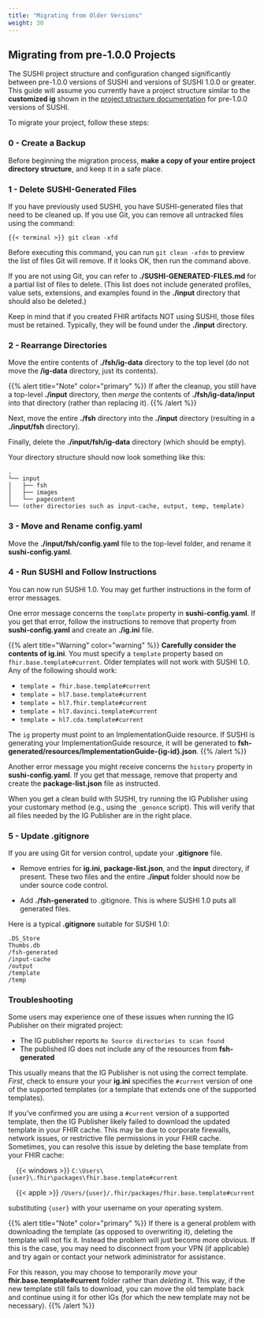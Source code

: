 ```yaml
---
title: "Migrating from Older Versions"
weight: 30
---
```


## Migrating from pre-1.0.0 Projects

The SUSHI project structure and configuration changed significantly between pre-1.0.0 versions of SUSHI and versions of SUSHI 1.0.0 or greater. This guide will assume you currently have a project structure similar to the **customized ig** shown in the [project structure documentation](/docs/sushi/project/#ig-projects) for pre-1.0.0 versions of SUSHI.

To migrate your project, follow these steps:

### 0 - Create a Backup

Before beginning the migration process, **make a copy of your entire project directory structure**, and keep it in a safe place.

### 1 - Delete SUSHI-Generated Files

If you have previously used SUSHI, you have SUSHI-generated files that need to be cleaned up. If you use Git, you can remove all untracked files using the command:

```shell
{{< terminal >}} git clean -xfd
```

Before executing this command, you can run `git clean -xfdn` to preview the list of files Git will remove. If it looks OK, then run the command above.

If you are not using Git, you can refer to **./SUSHI-GENERATED-FILES.md** for a partial list of files to delete. (This list does not include generated profiles, value sets, extensions, and examples found in the **./input** directory that should also be deleted.)

Keep in mind that if you created FHIR artifacts NOT using SUSHI, those files must be retained. Typically, they will be found under the **./input** directory.

### 2 - Rearrange Directories

Move the entire contents of **./fsh/ig-data** directory to the top level (do not move the **/ig-data** directory, just its contents). 

{{% alert title="Note" color="primary" %}}
If after the cleanup, you still have a top-level **./input** directory, then _merge_ the contents of **./fsh/ig-data/input** into that directory (rather than replacing it).
{{% /alert %}}

Next, move the entire **./fsh** directory into the **./input** directory (resulting in a **./input/fsh** directory).

Finally, delete the **./input/fsh/ig-data** directory (which should be empty).

Your directory structure should now look something like this:

```text
.
└── input
│   ├── fsh
│   ├── images
│   └── pagecontent
└── (other directories such as input-cache, output, temp, template)
```

### 3 - Move and Rename config.yaml

Move the **./input/fsh/config.yaml** file to the top-level folder, and rename it **sushi-config.yaml**.

### 4 - Run SUSHI and Follow Instructions

You can now run SUSHI 1.0. You may get further instructions in the form of error messages.

One error message concerns the `template` property in **sushi-config.yaml**. If you get that error, follow the instructions to remove that property from **sushi-config.yaml** and create an **./ig.ini** file. 

{{% alert title="Warning" color="warning" %}}
**Carefully consider the contents of ig.ini**. You must specify a `template` property based on `fhir.base.template#current`. Older templates will not work with SUSHI 1.0. Any of the following should work:

  * `template = fhir.base.template#current`
  * `template = hl7.base.template#current`
  * `template = hl7.fhir.template#current`
  * `template = hl7.davinci.template#current`
  * `template = hl7.cda.template#current`

The `ig` property must point to an ImplementationGuide resource. If SUSHI is generating your ImplementationGuide resource, it will be generated to **fsh-generated/resources/ImplementationGuide-{ig-id}.json**.
{{% /alert %}}

Another error message you might receive concerns the `history` property in **sushi-config.yaml**. If you get that message, remove that property and create the **package-list.json** file as instructed.

When you get a clean build with SUSHI, try running the IG Publisher using your customary method (e.g., using the `_genonce` script). This will verify that all files needed by the IG Publisher are in the right place.

### 5 - Update .gitignore
If you are using Git for version control, update your **.gitignore** file. 

* Remove entries for **ig.ini**, **package-list.json**, and the **input** directory, if present. These two files and the entire **./input** folder should now be under source code control.

* Add **./fsh-generated** to .gitignore. This is where SUSHI 1.0 puts all generated files.

Here is a typical **.gitignore** suitable for SUSHI 1.0:

```text
.DS_Store
Thumbs.db
/fsh-generated
/input-cache
/output
/template
/temp
```

### Troubleshooting

Some users may experience one of these issues when running the IG Publisher on their migrated project:

* The IG publisher reports `No Source directories to scan found`
* The published IG does not include any of the resources from **fsh-generated**

This usually means that the IG Publisher is not using the correct template.  _First_, check to ensure your your **ig.ini** specifies the `#current` version of one of the supported templates (or a template that extends one of the supported templates).

If you've confirmed you are using a `#current` version of a supported template, then the IG Publisher likely failed to download the updated template in your FHIR cache.  This may be due to corporate firewalls, network issues, or restrictive file permissions in your FHIR cache.  Sometimes, you can resolve this issue by deleting the base template from your FHIR cache:

&nbsp;&nbsp;&nbsp;&nbsp;{{< windows >}} `C:\Users\{user}\.fhir\packages\fhir.base.template#current`

&nbsp;&nbsp;&nbsp;&nbsp;{{< apple >}} `/Users/{user}/.fhir/packages/fhir.base.template#current`

substituting `{user}` with your username on your operating system.

{{% alert title="Note" color="primary" %}}
If there is a general problem with downloading the template (as opposed to overwriting it), deleting the template will not fix it. Instead the problem will just become more obvious. If this is the case, you may need to disconnect from your VPN (if applicable) and try again or contact your network administrator for assistance.

For this reason, you may choose to temporarily _move_ your **fhir.base.template#current** folder rather than _deleting_ it.  This way, if the new template still fails to download, you can move the old template back and continue using it for other IGs (for which the new template may not be necessary).
{{% /alert %}}
